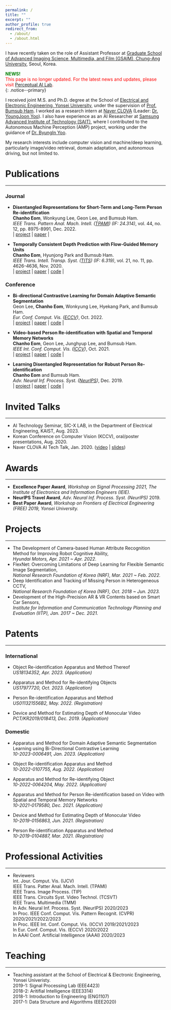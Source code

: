 ```yaml
---
permalink: /
title: ""
excerpt: ""
author_profile: true
redirect_from: 
  - /about/
  - /about.html
---
```


<!--![cheom](../images/cheom_zermatt_pointing.jpeg)-->

I have recently taken on the role of Assistant Professor at [Graduate School of Advanced Imaging Science, Multimedia, and Film (GSAIM), Chung-Ang University](https://gsaim.cau.ac.kr), Seoul, Korea.

**<span style="color:green">NEWS!</span>**  
<span style="color:red"> This page is no longer updated. For the latest news and updates, please visit [Perceptual AI Lab](https://pailab.cau.ac.kr).</span>
<br>
{: .notice--primary}


I received joint M.S. and Ph.D. degree at the School of [Electrical and Electronic Engineering, Yonsei University](https://ee.yonsei.ac.kr/ee_en/index.do), under the supervision of [Prof. Bumsub Ham](https://cvlab.yonsei.ac.kr). I worked as a research intern at [Naver CLOVA](https://naver-career.gitbook.io/en/) (Leader: [Dr. YoungJoon Yoo](https://sites.google.com/view/yjyoo3312)). I also have experience as an AI Researcher at [Samsung Advanced Institute of Technology (SAIT)](https://www.sait.samsung.co.kr), where I contributed to the Autonomous Machine Perception (AMP) project, working under the guidance of [Dr. ByungIn Yoo](https://scholar.google.co.kr/citations?user=JNgRAf8AAAAJ&hl=en).

My research interests include computer vision and machine/deep learning, particularly image/video retrieval, domain adaptation, and autonomous driving, but not limited to.

<!-- 
# Educations
_________________
* (Mar. 2017 ~ Feb. 2023) : **Ph.D** at the School of Electrical & Electronic Engineering, Yonsei Univeristy, Seoul, Korea.
* (Mar. 2012 ~ Feb. 2017) : **B.S**. at the School of Electrical & Electronic Engineering, Yonsei Univeristy, Seoul, Korea.

# Experience
_________________
* **Research Intern** at [Naver CLOVA](https://naver-career.gitbook.io/en/), Jeongja, Korea  
*Jun. 2022 ~ Sep. 2022*
* **Research Engineer** at [SENSORWAY](http://www.sensorway.co.kr/eng/), Seoul, Korea  
*Jun. 2015 ~ Feb. 2016*
* **Exchange Student** in [University of California, Santa Barbara](https://www.ucsb.edu/), United States  
*Jan. 2015 ~ Jun. 2015*
- Participated in projects on Perimeter Intrusion Detection System (PIDS) -->

# Publications
_________________
### Journal
* **Disentangled Representations for Short-Term and Long-Term Person Re-identification**  
**Chanho Eom**, Wonkyung Lee, Geon Lee, and Bumsub Ham.  
*IEEE Trans. Pattern Anal. Mach. Intell. ([TPAMI](https://ieeexplore.ieee.org/xpl/RecentIssue.jsp?punumber=34)) (IF: 24.314)*, vol. 44, no. 12, pp. 8975-8991, Dec. 2022.    
\| [project](https://cvlab-yonsei.github.io/projects/ISGAN/)
\| [paper](https://ieeexplore.ieee.org/document/9585547)
\|

* **Temporally Consistent Depth Prediction with Flow-Guided Memory Units**  
**Chanho Eom**, Hyunjong Park and Bumsub Ham.\
*IEEE Trans. Intell. Transp. Syst. ([TITS](https://ieeexplore.ieee.org/xpl/RecentIssue.jsp?punumber=6979)) (IF: 6.319)*, vol. 21, no. 11, pp. 4626-4636, Nov. 2020.  
\| [project](https://cvlab-yonsei.github.io/projects/FlowGRU/)
\| [paper](https://ieeexplore.ieee.org/document/8848860)
\| [code](https://github.com/cvlab-yonsei/FlowGRU)
\|

### Conference
* **Bi-directional Contrastive Learning for Domain Adaptive Semantic Segmentation**  
Geon Lee, **Chanho Eom**, Wonkyung Lee, Hyekang Park, and Bumsub Ham.  
*Eur. Conf. Comput. Vis. ([ECCV](https://eccv2022.ecva.net))*, Oct. 2022.  
\| [project](https://cvlab.yonsei.ac.kr/projects/DASS/)
\| [paper](https://www.ecva.net/papers/eccv_2022/papers_ECCV/papers/136900038.pdf)
\| [code](https://github.com/cvlab-yonsei/DASS)
\|

* **Video-based Person Re-identification with Spatial and Temporal Memory Networks**  
**Chanho Eom**, Geon Lee, Junghyup Lee, and Bumsub Ham.  
*IEEE Int. Conf. Comput. Vis. ([ICCV](https://iccv2021.thecvf.com/home))*, Oct. 2021.  
\| [project](https://cvlab.yonsei.ac.kr/projects/STMN/)
\| [paper](https://openaccess.thecvf.com/content/ICCV2021/papers/Eom_Video-Based_Person_Re-Identification_With_Spatial_and_Temporal_Memory_Networks_ICCV_2021_paper.pdf)
\| [code](https://github.com/cvlab-yonsei/STMN)
\|

* **Learning Disentangled Representation for Robust Person Re-identification**  
**Chanho Eom** and Bumsub Ham.  
*Adv. Neural Inf. Process. Syst. ([NeurIPS](https://nips.cc/Conferences/2019))*, Dec. 2019.  
\| [project](https://cvlab-yonsei.github.io/projects/ISGAN/)
\| [paper](https://papers.nips.cc/paper/2019/file/d3aeec875c479e55d1cdeea161842ec6-Paper.pdf)
\| [code](https://github.com/cvlab-yonsei/ISGAN)
\|

# Invited Talks
_________________
* AI Technology Seminar, SIC-X LAB, in the Department of Electrical Engineering, KAIST, Aug. 2023.
* Korean Conference on Computer Vision (KCCV), oral/poster presentations, Aug. 2020.
* Naver CLOVA AI Tech Talk, Jan. 2020. ([video](https://www.youtube.com/watch?v=_bQvGy80MS0) \| [slides](https://www.facebook.com/677413542326125/posts/3110595645674557/))
 
# Awards
_________________
* **Excellence Paper Award**, *Workshop on Signal Processing 2021, The Institute of Electronics and Information Engineers (IEIE).*
* **NeurIPS Travel Award**, *Adv. Neural Inf. Process. Syst. (NeurIPS)* 2019.
* **Best Paper Award**, *Workshop on Frontiers of Electrical Engineering (FREE) 2019, Yonsei University.*

# Projects
_________________
* The Development of Camera-based Human Attribute Recognition Method for Improving Robot Cognitive Ability,  
*Hyundai Motors, Apr. 2021 ~ Apr. 2022.*  
* FlexNet: Overcoming Limitations of Deep Learning for Flexible Semantic Image Segmentation,  
*National Research Foundation of Korea (NRF), Mar. 2021 ~ Feb. 2022.*  
* Deep Identification and Tracking of Missing Person in Heterogeneous CCTV,  
*National Research Foundation of Korea (NRF), Oct. 2018 ~ Jun. 2023.*  
* Development of the High-Precision AR & VR Contents based on Smart Car Sensors,  
*Institute for Information and Communication Technology Planning and Evaluation (IITP), Jan. 2017 ~ Dec. 2021.*  

# Patents
_________________
### International
* Object Re-identification Apparatus and Method Thereof  
*US18134352, Apr. 2023. (Application)*

* Apparatus and Method for Re-identifying Objects  
*US17977720, Oct. 2023. (Application)*

* Person Re-identification Apparatus and Method  
*US011321556B2, May. 2022. (Registration)*

* Device and Method for Estimating Depth of Monocular Video  
*PCT/KR2019/018413, Dec. 2019. (Application)*

### Domestic
* Apparatus and Method for Domain Adaptive Semantic Segmentation Learning using Bi-Directional Contrastive Learning  
*10-2023-0006491, Jan. 2023. (Application)*

* Object Re-identification Apparatus and Method  
*10-2022-0107755, Aug. 2022. (Application)*

* Apparatus and Method for Re-identifying Object  
*10-2022-0064204, May. 2022. (Application)*

* Apparatus and Method for Person Re-identification based on Video with Spatial and Temporal Memory Networks  
*10-2021-0179580, Dec. 2021. (Application)*

* Device and Method for Estimating Depth of Monocular Video  
*10-2019-0156863, Jun. 2021. (Registration)*

* Person Re-identification Apparatus and Method  
*10-2019-0104887, Mar. 2021. (Registration)*

# Professional Activities
_________________
* Reviewers  
Int. Jour. Comput. Vis. (IJCV)  
IEEE Trans. Patter Anal. Mach. Intell. (TPAMI)  
IEEE Trans. Image Process. (TIP)  
IEEE Trans. Circuits Syst. Video Technol. (TCSVT)  
IEEE Trans. Multimedia (TMM)  
In Adv. Neural Inf. Process. Syst. (NeurIPS) 2020/2023  
In Proc. IEEE Conf. Comput. Vis. Pattern Recognit. (CVPR) 2020/2021/2022/2023  
In Proc. IEEE Int. Conf. Comput. Vis. (ICCV) 2019/2021/2023  
In Eur. Conf. Comput. Vis. (ECCV) 2020/2022  
In AAAI Conf. Artificial Intelligence (AAAI) 2020/2023  


# Teaching
_________________
* Teaching assistant at the School of Electrical & Electronic Engineering, Yonsei Univeristy.  
2019-1: Signal Processing Lab (EEE4423)  
2018-2: Aritifial Intelligence (EEE3314)  
2018-1: Introduction to Engineering (ENG1107)  
2017-1: Data Structure and Algorithms (EEE2020)

<!-- 
![cvlab_logo](../images/cvlab_logo.png)
 -->
